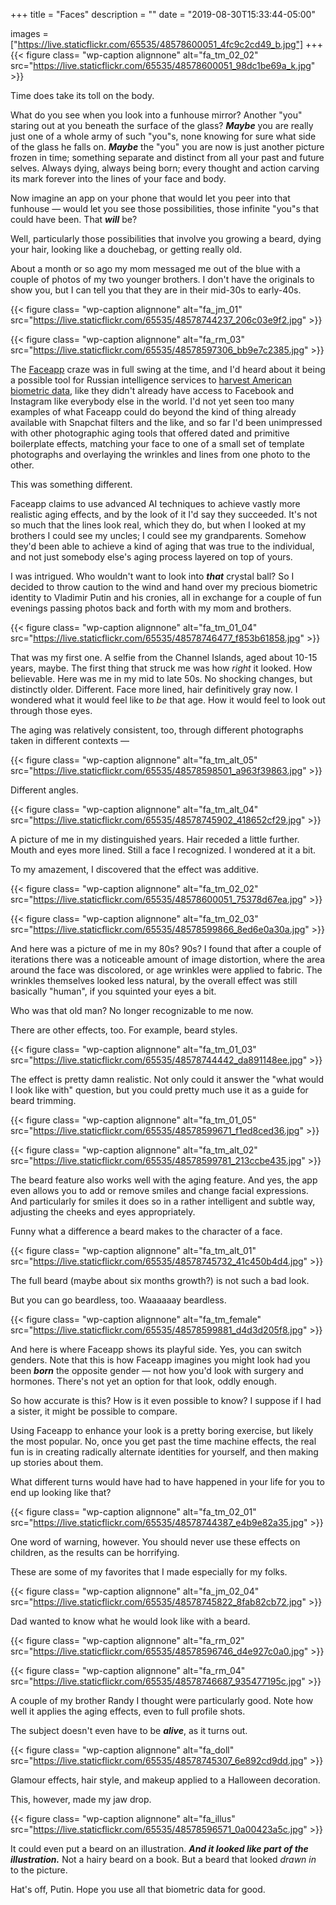 +++
title = "Faces"
description = ""
date = "2019-08-30T15:33:44-05:00"

images = ["https://live.staticflickr.com/65535/48578600051_4fc9c2cd49_b.jpg"]
+++
{{< figure class= "wp-caption alignnone" alt="fa_tm_02_02" src="https://live.staticflickr.com/65535/48578600051_98dc1be69a_k.jpg" >}}

Time does take its toll on the body. 

What do you see when you look into a funhouse mirror? Another "you" staring out at you beneath the surface of the glass? ***Maybe*** you are really just one of a whole army of such "you"s, none knowing for sure what side of the glass he falls on. ***Maybe*** the "you" you are now is just another picture frozen in time; something separate and distinct from all your past and future selves. Always dying, always being born; every thought and action carving its mark forever into the lines of your face and body.

Now imagine an app on your phone that would let you peer into that funhouse — would let you see those possibilities, those infinite "you"s that could have been. That ***will*** be? 

Well, particularly those possibilities that involve you growing a beard, dying your hair, looking like a douchebag, or getting really old.
<!--more-->

About a month or so ago my mom messaged me out of the blue with a couple of photos of my two younger brothers. I don't have the originals to show you, but I can tell you that they are in their mid-30s to early-40s. 

{{< figure class= "wp-caption alignnone" alt="fa_jm_01" src="https://live.staticflickr.com/65535/48578744237_206c03e9f2.jpg" >}}

{{< figure class= "wp-caption alignnone" alt="fa_rm_03" src="https://live.staticflickr.com/65535/48578597306_bb9e7c2385.jpg" >}}

The [Faceapp](https://www.faceapp.com) craze was in full swing at the time, and I'd heard about it being a possible tool for Russian intelligence services to [harvest American biometric data](https://www.forbes.com/sites/thomasbrewster/2019/07/17/faceapp-is-the-russian-face-aging-app-a-danger-to-your-privacy/#6a7f29122755), like they didn't already have access to Facebook and Instagram like everybody else in the world. I'd not yet seen too many examples of what Faceapp could do beyond the kind of thing already available with Snapchat filters and the like, and so far I'd been unimpressed with other photographic aging tools that offered dated and primitive boilerplate effects, matching your face to one of a small set of template photographs and overlaying the wrinkles and lines from one photo to the other. 

This was something different.

Faceapp claims to use advanced AI techniques to achieve vastly more realistic aging effects, and by the look of it I'd say they succeeded. It's not so much that the lines look real, which they do, but when I looked at my brothers I could see my uncles; I could see my grandparents. Somehow they'd been able to achieve a kind of aging that was true to the individual, and not just somebody else's aging process layered on top of yours.

I was intrigued. Who wouldn't want to look into ***that*** crystal ball? So I decided to throw caution to the wind and hand over my precious biometric identity to Vladimir Putin and his cronies, all in exchange for a couple of fun evenings passing photos back and forth with my mom and brothers. 

{{< figure class= "wp-caption alignnone" alt="fa_tm_01_04" src="https://live.staticflickr.com/65535/48578746477_f853b61858.jpg" >}}

That was my first one. A selfie from the Channel Islands, aged about 10-15 years, maybe. The first thing that struck me was how *right* it looked. How believable. Here was me in my mid to late 50s. No shocking changes, but distinctly older. Different. Face more lined, hair definitively gray now. I wondered what it would feel like to *be* that age. How it would feel to look out through those eyes.

The aging was relatively consistent, too, through different photographs taken in different contexts —

{{< figure class= "wp-caption alignnone" alt="fa_tm_alt_05" src="https://live.staticflickr.com/65535/48578598501_a963f39863.jpg" >}}

Different angles.

{{< figure class= "wp-caption alignnone" alt="fa_tm_alt_04" src="https://live.staticflickr.com/65535/48578745902_418652cf29.jpg" >}}

A picture of me in my distinguished years. Hair receded a little further. Mouth and eyes more lined. Still a face I recognized. I wondered at it a bit.

To my amazement, I discovered that the effect was additive. 

{{< figure class= "wp-caption alignnone" alt="fa_tm_02_02" src="https://live.staticflickr.com/65535/48578600051_75378d67ea.jpg" >}}

{{< figure class= "wp-caption alignnone" alt="fa_tm_02_03" src="https://live.staticflickr.com/65535/48578599866_8ed6e0a30a.jpg" >}}

And here was a picture of me in my 80s? 90s? I found that after a couple of iterations there was a noticeable amount of image distortion, where the area around the face was discolored, or age wrinkles were applied to fabric. The wrinkles themselves looked less natural, by the overall effect was still basically "human", if you squinted your eyes a bit.

Who was that old man? No longer recognizable to me now.

There are other effects, too. For example, beard styles.

{{< figure class= "wp-caption alignnone" alt="fa_tm_01_03" src="https://live.staticflickr.com/65535/48578744442_da891148ee.jpg" >}}

The effect is pretty damn realistic. Not only could it answer the "what would I look like with" question, but you could pretty much use it as a guide for beard trimming.

{{< figure class= "wp-caption alignnone" alt="fa_tm_01_05" src="https://live.staticflickr.com/65535/48578599671_f1ed8ced36.jpg" >}}

{{< figure class= "wp-caption alignnone" alt="fa_tm_alt_02" src="https://live.staticflickr.com/65535/48578599781_213ccbe435.jpg" >}}

The beard feature also works well with the aging feature. And yes, the app even allows you to add or remove smiles and change facial expressions. And particularly for smiles it does so in a rather intelligent and subtle way, adjusting the cheeks and eyes appropriately.

Funny what a difference a beard makes to the character of a face.

{{< figure class= "wp-caption alignnone" alt="fa_tm_alt_01" src="https://live.staticflickr.com/65535/48578745732_41c450b4d4.jpg" >}}

The full beard (maybe about six months growth?) is not such a bad look. 

But you can go beardless, too. Waaaaaay beardless.

{{< figure class= "wp-caption alignnone" alt="fa_tm_female" src="https://live.staticflickr.com/65535/48578599881_d4d3d205f8.jpg" >}}

And here is where Faceapp shows its playful side. Yes, you can switch genders. Note that this is how Faceapp imagines you might look had you been ***born*** the opposite gender — not how you'd look with surgery and hormones. There's not yet an option for that look, oddly enough.

So how accurate is this? How is it even possible to know? I suppose if I had a sister, it might be possible to compare. 

Using Faceapp to enhance your look is a pretty boring exercise, but likely the most popular. No, once you get past the time machine effects, the real fun is in creating radically alternate identities for yourself, and then making up stories about them. 

What different turns would have had to have happened in your life for you to end up looking like that?

{{< figure class= "wp-caption alignnone" alt="fa_tm_02_01" src="https://live.staticflickr.com/65535/48578744387_e4b9e82a35.jpg" >}}

One word of warning, however. You should never use these effects on children, as the results can be horrifying.

These are some of my favorites that I made especially for my folks.

{{< figure class= "wp-caption alignnone" alt="fa_jm_02_04" src="https://live.staticflickr.com/65535/48578745822_8fab82cb72.jpg" >}}

Dad wanted to know what he would look like with a beard. 

{{< figure class= "wp-caption alignnone" alt="fa_rm_02" src="https://live.staticflickr.com/65535/48578596746_d4e927c0a0.jpg" >}}

{{< figure class= "wp-caption alignnone" alt="fa_rm_04" src="https://live.staticflickr.com/65535/48578746687_935477195c.jpg" >}}

A couple of my brother Randy I thought were particularly good. Note how well it applies the aging effects, even to full profile shots.

The subject doesn't even have to be ***alive***, as it turns out.

{{< figure class= "wp-caption alignnone" alt="fa_doll" src="https://live.staticflickr.com/65535/48578745307_6e892cd9dd.jpg" >}}

Glamour effects, hair style, and makeup applied to a Halloween decoration. 

This, however, made my jaw drop.

{{< figure class= "wp-caption alignnone" alt="fa_illus" src="https://live.staticflickr.com/65535/48578596571_0a00423a5c.jpg" >}}

It could even put a beard on an illustration. ***And it looked like part of the illustration.*** Not a hairy beard on a book. But a beard that looked *drawn in* to the picture. 

Hat's off, Putin. Hope you use all that biometric data for good.
